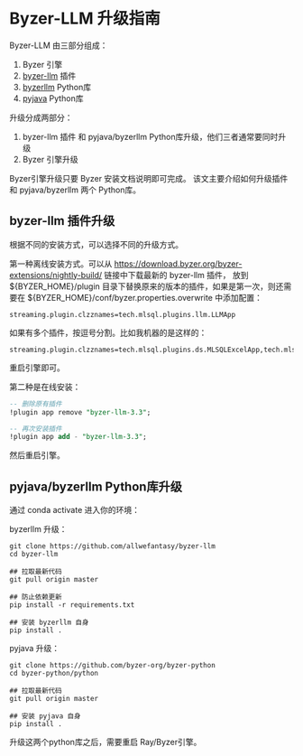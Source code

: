 # Byzer-LLM 升级指南

Byzer-LLM 由三部分组成：

1. Byzer 引擎
2. [byzer-llm](https://github.com/byzer-org/byzer-extension/tree/master/byzer-llm) 插件
3. [byzerllm](https://github.com/allwefantasy/byzer-llm) Python库
4. [pyjava](https://github.com/byzer-org/byzer-python/tree/master/python) Python库

升级分成两部分：

1. byzer-llm 插件 和  pyjava/byzerllm Python库升级，他们三者通常要同时升级
2. Byzer 引擎升级

Byzer引擎升级只要 Byzer 安装文档说明即可完成。
该文主要介绍如何升级插件和 pyjava/byzerllm 两个 Python库。

## byzer-llm 插件升级

根据不同的安装方式，可以选择不同的升级方式。

第一种离线安装方式。可以从 https://download.byzer.org/byzer-extensions/nightly-build/ 链接中下载最新的 byzer-llm 插件，
放到 ${BYZER_HOME}/plugin 目录下替换原来的版本的插件，如果是第一次，则还需要在 ${BYZER_HOME}/conf/byzer.properties.overwrite 中添加配置：

```
streaming.plugin.clzznames=tech.mlsql.plugins.llm.LLMApp
```

如果有多个插件，按逗号分割。比如我机器的是这样的：

```
streaming.plugin.clzznames=tech.mlsql.plugins.ds.MLSQLExcelApp,tech.mlsql.plugins.assert.app.MLSQLAssert,tech.mlsql.plugins.shell.app.MLSQLShell,tech.mlsql.plugins.mllib.app.MLSQLMllib,tech.mlsql.plugins.llm.LLMApp,tech.mlsql.plugins.execsql.ExecSQLApp
```

重启引擎即可。

第二种是在线安装：

```sql
-- 删除原有插件
!plugin app remove "byzer-llm-3.3";

-- 再次安装插件
!plugin app add - "byzer-llm-3.3";
```

然后重启引擎。

## pyjava/byzerllm Python库升级

通过 conda activate 进入你的环境：

byzerllm 升级：

```shell
git clone https://github.com/allwefantasy/byzer-llm
cd byzer-llm

## 拉取最新代码
git pull origin master

## 防止依赖更新
pip install -r requirements.txt

## 安装 byzerllm 自身
pip install .
```

pyjava 升级：

```shell
git clone https://github.com/byzer-org/byzer-python
cd byzer-python/python

## 拉取最新代码
git pull origin master

## 安装 pyjava 自身
pip install .
```

升级这两个python库之后，需要重启 Ray/Byzer引擎。
